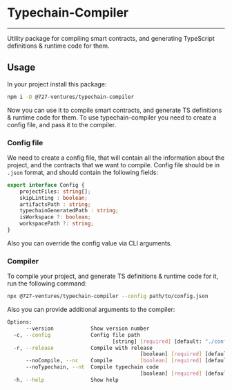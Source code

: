 # Typechain-Compiler

---

Utility package for compiling smart contracts, and generating TypeScript definitions & runtime code for them.

## Usage

In your project install this package:

```bash
npm i -D @727-ventures/typechain-compiler
```

Now you can use it to compile smart contracts, and generate TS definitions & runtime code for them. To use typechain-compiler you need to create a config file, and pass it to the compiler.

### Config file

We need to create a config file, that will contain all the information about the project, and the contracts that we want to compile.
Config file should be in `.json` format, and should contain the following fields:

```typescript
export interface Config {
	projectFiles: string[];
	skipLinting : boolean;
	artifactsPath : string;
	typechainGeneratedPath : string;
	isWorkspace ?: boolean;
	workspacePath ?: string;
}
```

Also you can override the config value via CLI arguments.

### Compiler

To compile your project, and generate TS definitions & runtime code for it, run the following command:

```bash
npx @727-ventures/typechain-compiler --config path/to/config.json
```

Also you can provide additional arguments to the compiler:

```bash
Options:
      --version            Show version number                         [boolean]
  -c, --config             Config file path
                                  [string] [required] [default: "./config.json"]
  -r, --release            Compile with release
                                           [boolean] [required] [default: false]
      --noCompile, --nc    Compile         [boolean] [required] [default: false]
      --noTypechain, --nt  Compile typechain code
                                           [boolean] [required] [default: false]
  -h, --help               Show help                                   [boolean]
```